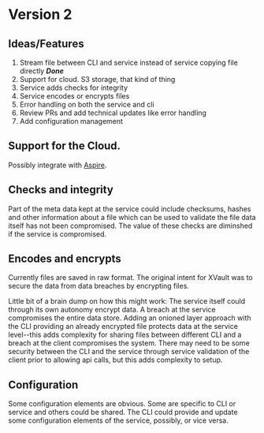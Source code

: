 # Version 2

## Ideas/Features
1. Stream file between CLI and service instead of service copying file directly ___Done___
2. Support for cloud.  S3 storage, that kind of thing  
3. Service adds checks for integrity  
4. Service encodes or encrypts files
5. Error handling on both the service and cli
6. Review PRs and add technical updates like error handling
7. Add configuration management 


## Support for the Cloud.

Possibly integrate with [Aspire](https://learn.microsoft.com/en-us/dotnet/aspire/).  

## Checks and integrity  

Part of the meta data kept at the service could include checksums, hashes and other information about a file which can be used to validate the file data itself has not been compromised.   The value of these checks are diminshed if the service is compromised.

## Encodes and encrypts  

Currently files are saved in raw format.  The original intent for XVault was to secure the data from data breaches by encrypting files.  

Little bit of a brain dump on how this might work:  The service itself could through its own autonomy encrypt data.  A breach at the service compromises the entire data store. 
 Adding an onioned layer approach with the CLI providing an already encrypted file protects data at the service level--this adds complexity for sharing files between different CLI and a breach at the client compromises the system.   There may need to be some security between the CLI and the service through service validation of the client prior to allowing api calls, but this adds complexity to setup.

## Configuration  

Some configuration elements are obvious.  Some are specific to CLI or service and others could be shared.  The CLI could provide and update some configuration elements of the service, possibly, or vice versa.
